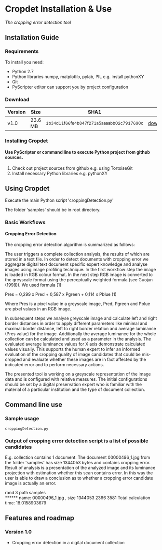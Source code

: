 Cropdet Installation & Use
============================
*The cropping error detection tool*

Installation Guide
------------------

### Requirements

To install you need:

* Python 2.7
* Python libraries numpy, matplotlib, pylab, PIL e.g. install pythonXY
* Git
* PyScripter editor can support you by project configuration

### Download

| Version | Size   | SHA1                                                    |                      |
|---------|--------|---------------------------------------------------------|----------------------|
| v1.0    | 23.6 MB| <small>1b34d11f66fe4b847f271a5aaaabb02c7917690c</small> |[download](https://github.com/openplanets/cropdet/archive/master.zip)            |

### Installing Cropdet

#### Use PyScripter or command line to execute Python project from github sources.
1. Check out project sources from github e.g. using TortoiseGit
2. Install necessary Python libraries e.g. pythonXY

Using Cropdet
--------------

Execute the main Python script 'croppingDetection.py'  

The folder 'samples' should be in root directory.

### Basic Workflows

#### Cropping Error Detection

The cropping error detection algorithm is summarized as follows:

The user triggers a complete collection analysis, the results of which are stored in a text file. 
In order to detect documents with cropping error we aggregate digital text document specific expert knowledge and analyse images using image profiling technique. 
In the first workflow step the image is loaded in RGB colour format. In the next step RGB image is converted to the greyscale format using the perceptually weighted formula (see Guojun (1998)). 
We used formula (1):

Pres = 0,299 x Pred + 0,587 x Pgreen + 0,114 x Pblue   (1)

Where Pres is a pixel value in a greyscale image, Pred, Pgreen and Pblue are pixel values in an RGB image.

In subsequent steps we analyse greyscale image and calculate left and right border distances in order to apply different parameters like minimal and maximal border distance, 
left to right border relation and average luminance (Pres value) for the image. Additionally the average luminance for the whole collection can be calculated and used as a 
parameter in the analysis. The evaluated average luminance values for X axis demonstrate calculated values visually. This supports the human expert to infer an informed 
evaluation of the cropping quality of image candidates that could be mis-cropped and evaluate whether these images are in fact affected by the indicated error and to 
perform necessary actions.  

The presented tool is working on a greyscale representation of the image data and is configured with relative measures. 
The initial configurations should be set by a digital preservation expert who is familiar with the material of a particular institution and the type of document collection.

Command line use
----------------

### Sample usage

	croppingDetection.py

### Output of cropping error detection script is a list of possible candidates 

E.g. collection contains 1 document. The document 00000496_1.jpg from the folder 'samples' has size 1344053 bytes and contains cropping error.
Result of analysis is a presentation of the analyzed image and its luminance projection with estimation whether this scan contains error.
In this way the user is able to draw a conclusion as to whether a cropping error candidate image is actually an error.

rand 3
path  samples\
****** name:  00000496_1.jpg , size 1344053
2366 3581
Total calculation time:  18.0158903679

## Features and roadmap

### Version 1.0

* Cropping error detection in a digital document collection



